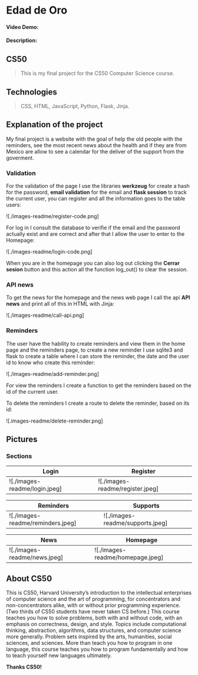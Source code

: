 # Edad de Oro
#### Video Demo:  <URL HERE>
#### Description:

## CS50
>This is my final project for the CS50 Computer Science course.
## Technologies
>CSS, HTML, JavaScript, Python, Flask, Jinja.

## Explanation of the project
My final project is a website with the goal of help the old people with the reminders, see the most recent news about the health and if they are from Mexico are allow to see a calendar for the deliver of the support from the goverment.

### Validation

For the validation of the page I use the libraries **werkzeug** for create a hash for the password, **email validation** for the email and **flask session** to track the current user, you can register and all the information goes to the table users:

![./images-readme/register-code.png]

For log in I consult the database to verifie if the email and the password actually exist and are correct and after that I allow the user to enter to the Homepage:

![./images-readme/login-code.png]

When you are in the homepage you can also log out clicking the **Cerrar sesion** button and this action all the function log_out() to clear the session.


### API news

To get the news for the homepage and the news web page I call the api **API news** and print all of this in HTML with Jinja:

![./images-readme/call-api.png]

### Reminders

The user have the hability to create reminders and view them in the home page and the reminders page, to create a new reminder I use sqlite3 and flask to create a table where I can store the reminder, the date and the user id to know who create this reminder:

![./images-readme/add-reminder.png]

For view the reminders I create a function to get the reminders based on the id of the current user.

To delete the reminders I create a route to delete the reminder, based on its id:

![.images-readme/delete-reminder.png]

## Pictures

### Sections

| Login                         | Register                         |
| ----------------------------- | -------------------------------- |
| ![./images-readme/login.jpeg] | ![./images-readme/register.jpeg] |

| Reminders                         | Supports                         |
| --------------------------------- | -------------------------------- |
| ![./images-readme/reminders.jpeg] | ![./images-readme/supports.jpeg] |

| News                         | Homepage                         |
| ---------------------------- | -------------------------------- |
| ![./images-readme/news.jpeg] | ![./images-readme/homepage.jpeg] |


## About CS50

This is CS50, Harvard University’s introduction to the intellectual enterprises of computer science and the art of programming, for concentrators and non-concentrators alike, with or without prior programming experience. (Two thirds of CS50 students have never taken CS before.) This course teaches you how to solve problems, both with and without code, with an emphasis on correctness, design, and style. Topics include computational thinking, abstraction, algorithms, data structures, and computer science more generally. Problem sets inspired by the arts, humanities, social sciences, and sciences. More than teach you how to program in one language, this course teaches you how to program fundamentally and how to teach yourself new languages ultimately. 

**Thanks CS50!**